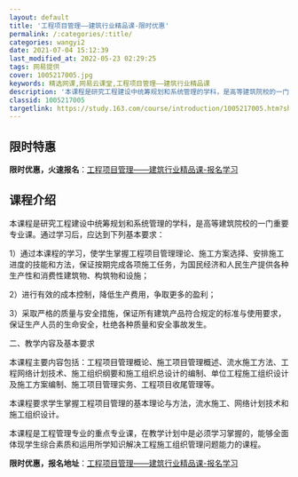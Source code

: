 ```yaml
---
layout: default
title: '工程项目管理——建筑行业精品课-限时优惠'
permalink: /:categories/:title/
categories: wangyi2
date: 2021-07-04 15:12:39
last_modified_at: 2022-05-23 02:29:25
tags: 网易提供
cover: 1005217005.jpg
keywords: 精选网课,网易云课堂,工程项目管理——建筑行业精品课
description: '本课程是研究工程建设中统筹规划和系统管理的学科，是高等建筑院校的一门重要专业课。通过学习后，应达到下列基本要求：1）通过'
classid: 1005217005
targetlink: https://study.163.com/course/introduction/1005217005.htm?share=1&shareId=1025206652&utm_campaign=share&utm_medium=iphoneShare&utm_source=&utm_u=1025206652
---
```


## 限时特惠

**限时优惠，火速报名**：[工程项目管理——建筑行业精品课-报名学习](https://study.163.com/course/introduction/1005217005.htm?share=1&shareId=1025206652&utm_campaign=share&utm_medium=iphoneShare&utm_source=&utm_u=1025206652)

## 课程介绍

本课程是研究工程建设中统筹规划和系统管理的学科，是高等建筑院校的一门重要专业课。通过学习后，应达到下列基本要求：

1）通过本课程的学习，使学生掌握工程项目管理理论、施工方案选择、安排施工进度的技能和方法，保证按期完成各项施工任务，为国民经济和人民生产提供各种生产性和消费性建筑物、构筑物和设施；

2）进行有效的成本控制，降低生产费用，争取更多的盈利；

3）采取严格的质量与安全措施，保证所有建筑产品符合规定的标准与使用要求，保证生产人员的生命安全，杜绝各种质量和安全事故发生。 

二、教学内容及基本要求

本课程主要内容包括：工程项目管理概论、施工项目管理概述、流水施工方法、工程网络计划技术、施工组织纲要和施工组织总设计的编制、单位工程施工组织设计及施工方案编制、施工项目管理实务、工程项目收尾管理等。

本课程要求学生掌握工程项目管理的基本理论与方法，流水施工、网络计划技术和施工组织设计。

本课程是工程管理专业的重点专业课，在教学计划中是必须学习掌握的，能够全面体现学生综合素质和运用所学知识解决工程施工组织管理问题能力的课程。

**限时优惠，报名地址**：[工程项目管理——建筑行业精品课-报名学习](https://study.163.com/course/introduction/1005217005.htm?share=1&shareId=1025206652&utm_campaign=share&utm_medium=iphoneShare&utm_source=&utm_u=1025206652)

